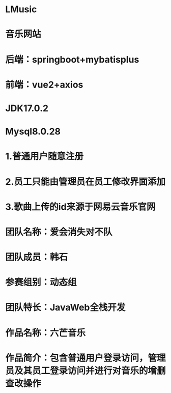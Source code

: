 # LMusic
# 音乐网站
# 后端：springboot+mybatisplus
# 前端：vue2+axios
# JDK17.0.2
# Mysql8.0.28
# 1.普通用户随意注册
# 2.员工只能由管理员在员工修改界面添加
# 3.歌曲上传的id来源于网易云音乐官网
# 
# 
# 团队名称：爱会消失对不队
# 团队成员：韩石
# 参赛组别：动态组
# 团队特长：JavaWeb全栈开发
# 作品名称：六芒音乐
# 作品简介：包含普通用户登录访问，管理员及其员工登录访问并进行对音乐的增删查改操作
